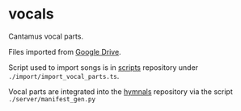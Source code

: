 # vocals
Cantamus vocal parts.

Files imported from [Google Drive](https://drive.google.com/uc?export=download&id=1Ojw5hAKdWjjJcAcpK0wk-BbzcJpTdc6j). 

Script used to import songs is in [scripts](https://github.com/crescendosw/scripts) repository under `./import/import_vocal_parts.ts`.

Vocal parts are integrated into the [hymnals](https://github.com/crescendosw/hymnals) repository via the script `./server/manifest_gen.py`